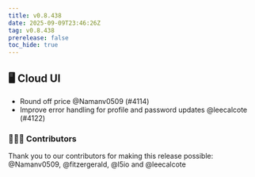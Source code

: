 ```yaml
---
title: v0.8.438
date: 2025-09-09T23:46:26Z
tag: v0.8.438
prerelease: false
toc_hide: true
---
```


## 🖥 Cloud UI

- Round off price @Namanv0509 (#4114)
- Improve error handling for profile and password updates @leecalcote (#4122)

### 👨🏽‍💻 Contributors

Thank you to our contributors for making this release possible:
@Namanv0509, @fitzergerald, @l5io and @leecalcote

